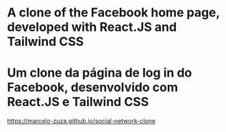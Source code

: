 # A clone of the Facebook home page, developed with React.JS and Tailwind CSS

# Um clone da página de log in do Facebook, desenvolvido com React.JS e Tailwind CSS
https://marcelo-zuza.github.io/social-network-clone
